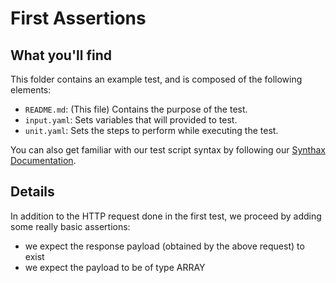 # First Assertions

## What you'll find

This folder contains an example test, and is composed of the following elements:
- `README.md`: (This file) Contains the purpose of the test.
- `input.yaml`: Sets variables that will provided to test.
- `unit.yaml`: Sets the steps to perform while executing the test.

You can also get familiar with our test script syntax by following our [Synthax Documentation](https://github.com/saucelabs/saucectl-apix-example/blob/main/docs/README.md).

## Details

In addition to the HTTP request done in the first test, we proceed by adding some really basic assertions:
- we expect the response payload (obtained by the above request) to exist
- we expect the payload to be of type ARRAY
